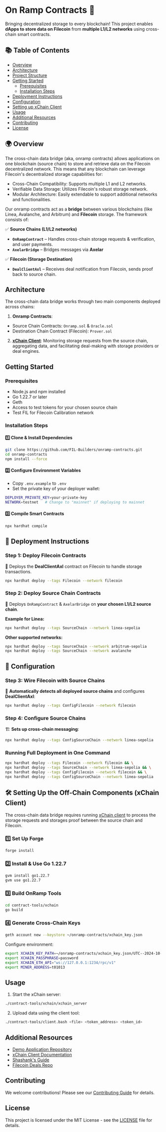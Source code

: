 # On Ramp Contracts 🚀

Bringing decentralized storage to every blockchain! This project enables **dApps to store data on Filecoin** from **multiple L1/L2 networks** using cross-chain smart contracts.

## 📚 Table of Contents
- [Overview](#overview)
- [Architecture](#architecture)
- [Project Structure](#project-structure)
- [Getting Started](#getting-started)
  - [Prerequisites](#prerequisites)
  - [Installation Steps](#installation-steps)
- [Deployment Instructions](#deployment-instructions)
- [Configuration](#configuration)
- [Setting up xChain Client](#setting-up-xchain-client)
- [Usage](#usage)
- [Additional Resources](#additional-resources)
- [Contributing](#contributing)
- [License](#license)

## 🌍 Overview

The cross-chain data bridge (aka, onramp contracts) allows applications on one blockchain (source chain) to store and retrieve data on the Filecoin decentralized network. This means that any blockchain can leverage Filecoin's decentralized storage capabilities for: 

- Cross-Chain Compatibility: Supports multiple L1 and L2 networks.
- Verifiable Data Storage: Utilizes Filecoin's robust storage network.
- Modular Architecture: Easily extendable to support additional networks and functionalities.

Our onramp contracts act as a **bridge** between various blockchains (like Linea, Avalanche, and Arbitrum) and **Filecoin** storage. The framework consists of:

✅ **Source Chains (L1/L2 networks)**
- **`OnRampContract`** – Handles cross-chain storage requests & verification, and user payments.
- **`AxelarBridge`** – Bridges messages via **Axelar**

✅ **Filecoin (Storage Destination)**
- **`DealClientAxl`** – Receives deal notification from Filecoin,  sends proof back to source chain. 

## Architecture

The cross-chain data bridge works through two main components deployed across chains:

1. **Onramp Contracts**: 

- Source Chain Contracts: `Onramp.sol` & `Oracle.sol`
- Destination Chain Contract (Filecoin): `Prover.sol`

2. **[xChain Client](https://github.com/FIL-Builders/xchainClient)**: 
Monitoring storage requests from the source chain, aggregating data, and facilitating deal-making with storage providers or deal engines.

## Getting Started

### Prerequisites
- Node.js and npm installed
- Go 1.22.7 or later
- Geth
- Access to test tokens for your chosen source chain
- Test FIL for Filecoin Calibration network

### Installation Steps

#### 1️⃣ Clone & Install Dependencies
```bash
git clone https://github.com/FIL-Builders/onramp-contracts.git
cd onramp-contracts
npm install --force
```

#### 2️⃣ Configure Environment Variables
- Copy `.env.example` to `.env`
- Set the private key of your deployer wallet:
```bash
DEPLOYER_PRIVATE_KEY=your-private-key
NETWORK=testnet   # Change to "mainnet" if deploying to mainnet
```

#### 3️⃣ Compile Smart Contracts
```bash
npx hardhat compile
```

## 🚀 Deployment Instructions

### Step 1: Deploy Filecoin Contracts
💾 Deploys the **DealClientAxl** contract on Filecoin to handle storage transactions.
```bash
npx hardhat deploy --tags Filecoin --network filecoin
```

### Step 2: Deploy Source Chain Contracts
🌉 Deploys `OnRampContract` & `AxelarBridge` on **your chosen L1/L2 source chain**.

**Example for Linea:**
```bash
npx hardhat deploy --tags SourceChain --network linea-sepolia
```

**Other supported networks:**
```bash
npx hardhat deploy --tags SourceChain --network arbitrum-sepolia
npx hardhat deploy --tags SourceChain --network avalanche
```

## 🔧 Configuration

### Step 3: Wire Filecoin with Source Chains
👀 **Automatically detects all deployed source chains** and configures **DealClientAxl**:
```bash
npx hardhat deploy --tags ConfigFilecoin --network filecoin
```

### Step 4: Configure Source Chains
🏗 **Sets up cross-chain messaging**:
```bash
npx hardhat deploy --tags ConfigSourceChain --network linea-sepolia
```

### Running Full Deployment in One Command
```bash
npx hardhat deploy --tags Filecoin --network filecoin && \
npx hardhat deploy --tags SourceChain --network linea-sepolia && \
npx hardhat deploy --tags ConfigFilecoin --network filecoin && \
npx hardhat deploy --tags ConfigSourceChain --network linea-sepolia
```

## **🛠 Setting Up the Off-Chain Components (xChain Client)**
The cross-chain data bridge requires running [xChain client](https://github.com/FIL-Builders/xchainClient) to process the storage requests and storages proof between the source chain and Filecoin.

### 1️⃣ Set Up Forge
```bash
forge install
```

### 2️⃣ Install & Use Go 1.22.7
```bash
gvm install go1.22.7
gvm use go1.22.7
```

### 3️⃣ Build OnRamp Tools
```bash
cd contract-tools/xchain
go build
```

### 4️⃣ Generate Cross-Chain Keys
```bash
geth account new --keystore ~/onramp-contracts/xchain_key.json
```

Configure environment:
```bash
export XCHAIN_KEY_PATH=~/onramp-contracts/xchain_key.json/UTC--2024-10-01T21-31-48.090887441Z--your-address
export XCHAIN_PASSPHRASE=password
export XCHAIN_ETH_API="ws://127.0.0.1:1234/rpc/v1"
export MINER_ADDRESS=t01013
```

## Usage

1. Start the xChain server:
```bash
./contract-tools/xchain/xchain_server
```

2. Upload data using the client tool:
```bash
./contract-tools/client.bash <file> <token_address> <token_id>
```

## Additional Resources

- [Demo Application Repository](https://github.com/FIL-Builders/onrampDemo)
- [xChain Client Documentation](https://docs.xchainjs.org/xchain-client/)
- [Shashank's Guide](https://gist.github.com/lordshashank/fb2fbd53b5520a862bd451e3603b4718)
- [Filecoin Deals Repo](https://github.com/lordshashank/filecoin-deals)

## Contributing

We welcome contributions! Please see our [Contributing Guide](CONTRIBUTING.md) for details.

## License

This project is licensed under the MIT License - see the [LICENSE](LICENSE) file for details.
